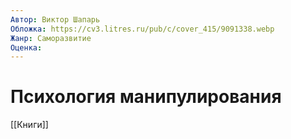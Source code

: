 ```yaml
---
Автор: Виктор Шапарь
Обложка: https://cv3.litres.ru/pub/c/cover_415/9091338.webp
Жанр: Саморазвитие
Оценка:
---
```


# Психология манипулирования

[[Книги]]